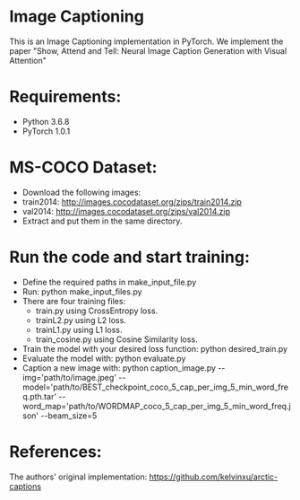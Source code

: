 # Image Captioning
This is an Image Captioning implementation in PyTorch. We implement the paper "Show, Attend and Tell: Neural Image Caption Generation with Visual Attention"
# Requirements:
- Python 3.6.8
- PyTorch 1.0.1
# MS-COCO Dataset:
- Download the following images:
- train2014: http://images.cocodataset.org/zips/train2014.zip
- val2014: http://images.cocodataset.org/zips/val2014.zip
- Extract and put them in the same directory.
# Run the code and start training:
  - Define the required paths in make_input_file.py
  - Run: python make_input_files.py
- There are four training files:
  - train.py using CrossEntropy loss.
   - trainL2.py using L2 loss.
  - trainL1.py using L1 loss.
  - train_cosine.py using Cosine Similarity loss.
- Train the model with your desired loss function: python desired_train.py
- Evaluate the model with: python evaluate.py
- Caption a new image with: python caption_image.py --img='path/to/image.jpeg' --model='path/to/BEST_checkpoint_coco_5_cap_per_img_5_min_word_freq.pth.tar' --word_map='path/to/WORDMAP_coco_5_cap_per_img_5_min_word_freq.json' --beam_size=5
# References:
The authors' original implementation: https://github.com/kelvinxu/arctic-captions
